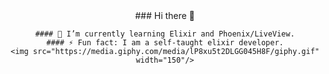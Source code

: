 <div id="header" align="center">
    ### Hi there 👋
    
    #### 🌱 I’m currently learning Elixir and Phoenix/LiveView.
    #### ⚡ Fun fact: I am a self-taught elixir developer.
    <img src="https://media.giphy.com/media/lP8xu5t2DLGG045H8F/giphy.gif" width="150"/>
</div>

<!--
**obieewan/obieewan** is a ✨ _special_ ✨ repository because its `README.md` (this file) appears on your GitHub profile.

Here are some ideas to get you started:

- 🔭 I’m currently working on ...
- 🌱 I’m currently learning ...
- 👯 I’m looking to collaborate on ...
- 🤔 I’m looking for help with ...
- 💬 Ask me about ...
- 📫 How to reach me: ...
- 😄 Pronouns: ...
- ⚡ Fun fact: ...
-->

